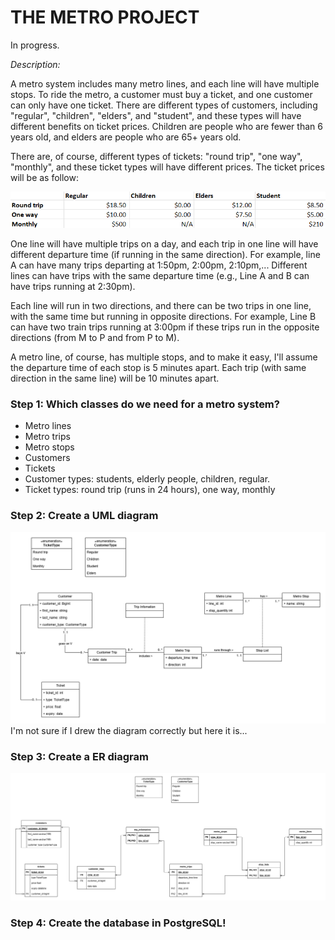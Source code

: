 # THE METRO PROJECT

In progress.

*Description:*

A metro system includes many metro lines, and each line will have multiple stops. To ride the metro, a customer must buy a ticket, and one customer can only have one ticket. There are different types of customers, including "regular", "children", "elders", and "student", and these types will have different benefits on ticket prices. Children are people who are fewer than 6 years old, and elders are people who are 65+ years old. 

There are, of course, different types of tickets: "round trip", "one way", "monthly", and these ticket types will have different prices. 
The ticket prices will be as follow: 

![alt text](ticket_prices.png)

One line will have multiple trips on a day, and each trip in one line will have different departure time (if running in the same direction). For example, line A can have many trips departing at 1:50pm, 2:00pm, 2:10pm,... Different lines can have trips with the same departure time (e.g., Line A and B can have trips running at 2:30pm). 

Each line will run in two directions, and there can be two trips in one line, with the same time but running in opposite directions. For example, Line B can have two train trips running at 3:00pm if these trips run in the opposite directions (from M to P and from P to M). 

A metro line, of course, has multiple stops, and to make it easy, I'll assume the departure time of each stop is 5 minutes apart. Each trip (with same direction in the same line) will be 10 minutes apart.  


### Step 1: Which classes do we need for a metro system?
- Metro lines
- Metro trips
- Metro stops
- Customers
- Tickets
- Customer types: students, elderly people, children, regular. 
- Ticket types: round trip (runs in 24 hours), one way, monthly

### Step 2: Create a UML diagram
![alt text](metro_project-UML.png)
I'm not sure if I drew the diagram correctly but here it is...

### Step 3: Create a ER diagram
![alt text](metro_project-ER.png)

### Step 4: Create the database in PostgreSQL! 
